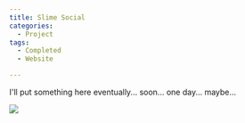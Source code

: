 ```yaml
---
title: Slime Social
categories:
  - Project
tags:
  - Completed
  - Website

---
```


I'll put something here eventually... soon... one day... maybe...

<img src="/images/gifs/dabbing.gif">